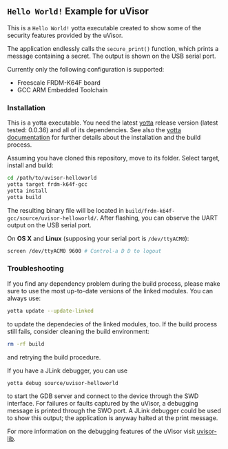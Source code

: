 ## `Hello World!` Example for uVisor

This is a `Hello World!` yotta executable created to show some of the security features provided by the uVisor.

The application endlessly calls the `secure_print()` function, which prints a message containing a secret. The output is shown on the USB serial port.

Currently only the following configuration is supported:
- Freescale FRDM-K64F board
- GCC ARM Embedded Toolchain

### Installation

This is a yotta executable. You need the latest [yotta](https://github.com/ARMmbed/yotta) release version (latest tested: 0.0.36) and all of its dependencies. See also the [yotta documentation](http://armmbed.github.io/yotta/) for further details about the installation and the build process.

Assuming you have cloned this repository, move to its folder. Select target, install and build:
```bash
cd /path/to/uvisor-helloworld
yotta target frdm-k64f-gcc
yotta install
yotta build
```

The resulting binary file will be located in `build/frdm-k64f-gcc/source/uvisor-helloworld/`. After flashing, you can observe the UART output on the USB serial port.

On **OS X** and **Linux** (supposing your serial port is `/dev/ttyACM0`):
```bash
screen /dev/ttyACM0 9600 # Control-a D D to logout
```

### Troubleshooting
If you find any dependency problem during the build process, please make sure to use the most up-to-date versions of the linked modules. You can always use:
```bash
yotta update --update-linked
```
to update the dependecies of the linked modules, too. If the build process still fails, consider cleaning the build environment:
```bash
rm -rf build
```
and retrying the build procedure.

If you have a JLink debugger, you can use
```bash
yotta debug source/uvisor-helloworld
```
to start the GDB server and connect to the device through the SWD interface. For failures or faults captured by the uVisor, a debugging message is printed through the SWO port. A JLink debugger could be used to show this output; the application is anyway halted at the print message.

For more information on the debugging features of the uVisor visit [uvisor-lib](https://github.com/ARMmbed/uvisor).
